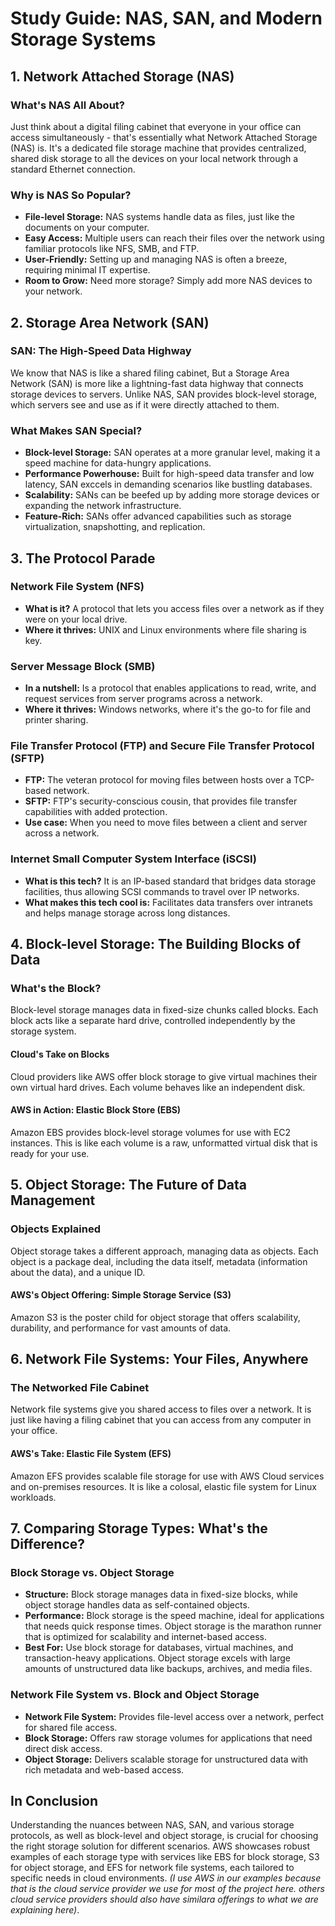 # Study Guide: NAS, SAN, and Modern Storage Systems

## 1. Network Attached Storage (NAS)

### What's NAS All About?

Just think about a digital filing cabinet that everyone in your office can access simultaneously - that's essentially what Network Attached Storage (NAS) is. It's a dedicated file storage machine that provides centralized, shared disk storage to all the devices on your local network through a standard Ethernet connection.

### Why is NAS So Popular?

- __File-level Storage:__ NAS systems handle data as files, just like the documents on your computer.
- __Easy Access:__ Multiple users can reach their files over the network using familiar protocols like NFS, SMB, and FTP.
- __User-Friendly:__ Setting up and managing NAS is often a breeze, requiring minimal IT expertise.
- __Room to Grow:__ Need more storage? Simply add more NAS devices to your network.

## 2. Storage Area Network (SAN)

### SAN: The High-Speed Data Highway

We know that NAS is like a shared filing cabinet, But a Storage Area Network (SAN) is more like a lightning-fast data highway that connects storage devices to servers. Unlike NAS, SAN provides block-level storage, which servers see and use as if it were directly attached to them.

### What Makes SAN Special?

- __Block-level Storage:__ SAN operates at a more granular level, making it a speed machine for data-hungry applications.
- __Performance Powerhouse:__ Built for high-speed data transfer and low latency, SAN exccels in demanding scenarios like bustling databases.
- __Scalability:__ SANs can be beefed up by adding more storage devices or expanding the network infrastructure.
- __Feature-Rich:__ SANs offer advanced capabilities such as storage virtualization, snapshotting, and replication.

## 3. The Protocol Parade

### Network File System (NFS)

- __What is it?__ A protocol that lets you access files over a network as if they were on your local drive.
- __Where it thrives:__ UNIX and Linux environments where file sharing is key.

### Server Message Block (SMB)

- __In a nutshell:__ Is a protocol that enables applications to read, write, and request services from server programs across a network.
- __Where it thrives:__ Windows networks, where it's the go-to for file and printer sharing.

### File Transfer Protocol (FTP) and Secure File Transfer Protocol (SFTP)

- __FTP:__ The veteran protocol for moving files between hosts over a TCP-based network.
- __SFTP:__ FTP's security-conscious cousin, that provides file transfer capabilities with added protection.
- __Use case:__ When you need to move files between a client and server across a network.

### Internet Small Computer System Interface (iSCSI)

- __What is this tech?__ It is an IP-based standard that bridges data storage facilities, thus allowing SCSI commands to travel over IP networks.
- __What makes this tech cool is:__ Facilitates data transfers over intranets and helps manage storage across long distances.

## 4. Block-level Storage: The Building Blocks of Data

### What's the Block?

Block-level storage manages data in fixed-size chunks called blocks. Each block acts like a separate hard drive, controlled independently by the storage system.

#### Cloud's Take on Blocks

Cloud providers like AWS offer block storage to give virtual machines their own virtual hard drives. Each volume behaves like an independent disk.

#### AWS in Action: Elastic Block Store (EBS)

Amazon EBS provides block-level storage volumes for use with EC2 instances. This is like each volume is a raw, unformatted virtual disk that is ready for your use.

## 5. Object Storage: The Future of Data Management

### Objects Explained

Object storage takes a different approach, managing data as objects. Each object is a package deal, including the data itself, metadata (information about the data), and a unique ID.

#### AWS's Object Offering: Simple Storage Service (S3)

Amazon S3 is the poster child for object storage that offers scalability, durability, and performance for vast amounts of data.

## 6. Network File Systems: Your Files, Anywhere

### The Networked File Cabinet

Network file systems give you shared access to files over a network. It is just like having a filing cabinet that you can access from any computer in your office.

#### AWS's Take: Elastic File System (EFS)

Amazon EFS provides scalable file storage for use with AWS Cloud services and on-premises resources. It is like a colosal, elastic file system for Linux workloads.

## 7. Comparing Storage Types: What's the Difference?

### Block Storage vs. Object Storage

- __Structure:__ Block storage manages data in fixed-size blocks, while object storage handles data as self-contained objects.
- __Performance:__ Block storage is the speed machine, ideal for applications that needs quick response times. Object storage is the marathon runner that is optimized for scalability and internet-based access.
- __Best For:__ Use block storage for databases, virtual machines, and transaction-heavy applications. Object storage excels with large amounts of unstructured data like backups, archives, and media files.

### Network File System vs. Block and Object Storage

- __Network File System:__ Provides file-level access over a network, perfect for shared file access.
- __Block Storage:__ Offers raw storage volumes for applications that need direct disk access.
- __Object Storage:__ Delivers scalable storage for unstructured data with rich metadata and web-based access.

## In Conclusion

Understanding the nuances between NAS, SAN, and various storage protocols, as well as block-level and object storage, is crucial for choosing the right storage solution for different scenarios. AWS showcases robust examples of each storage type with services like EBS for block storage, S3 for object storage, and EFS for network file systems, each tailored to specific needs in cloud environments. _(I use AWS in our examples because that is the cloud service provider we use for most of the project here. others cloud service providers should also have similara offerings to what we are explaining here)_.



